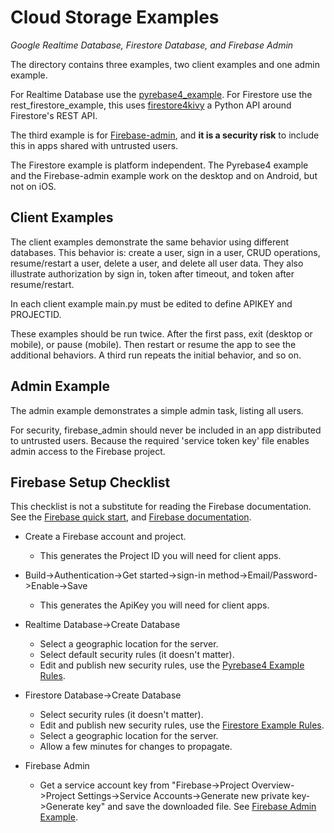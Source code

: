 Cloud Storage Examples
======================

*Google Realtime Database, Firestore Database, and Firebase Admin*

The directory contains three examples, two client examples and one admin example.

For Realtime Database use the [pyrebase4_example](https://github.com/Android-for-Python/cloud_storage_examples/tree/main/pyrebase4_example). For Firestore use the rest_firestore_example, this uses [firestore4kivy](https://github.com/Android-for-Python/firestore4kivy) a Python API around Firestore's REST API. 

The third example is for [Firebase-admin](https://github.com/Android-for-Python/cloud_storage_examples/tree/main/firebase_admin_example), and **it is a security risk** to include this in apps shared with untrusted users.

The Firestore example is platform independent. The Pyrebase4 example and the Firebase-admin example work on the desktop and on Android, but not on iOS. 

## Client Examples

The client examples demonstrate the same behavior using different databases. This behavior is: create a user, sign in a user, CRUD operations, resume/restart a user, delete a user, and delete all user data. They also illustrate authorization by sign in, token after timeout, and token after resume/restart.

In each client example main.py must be edited to define APIKEY and PROJECTID.

These examples should be run twice. After the first pass, exit (desktop or mobile), or pause (mobile). Then restart or resume the app to see the additional behaviors. A third run repeats the initial behavior, and so on.

## Admin Example

The admin example demonstrates a simple admin task, listing all users.

For security, firebase_admin should never be included in an app distributed to untrusted users. Because the required 'service token key' file enables admin access to the Firebase project. 

## Firebase Setup Checklist

This checklist is not a substitute for reading the Firebase documentation. See the [Firebase quick start](https://firebase.google.com/docs/firestore/quickstart), and [Firebase documentation](https://firebase.google.com/docs).

 - Create a Firebase account and project.
   - This generates the Project ID you will need for client apps.

 - Build->Authentication->Get started->sign-in method->Email/Password->Enable->Save
   - This generates the ApiKey you will need for client apps.

 - Realtime Database->Create Database
   - Select a geographic location for the server.
   - Select default security rules (it doesn't matter).
   - Edit and publish new security rules, use the [Pyrebase4 Example Rules]().

 - Firestore Database->Create Database
   - Select security rules (it doesn't matter).
   - Edit and publish new security rules, use the [Firestore Example Rules]().
   - Select a geographic location for the server.
   - Allow a few minutes for changes to propagate.

 - Firebase Admin
   - Get a service account key from "Firebase->Project Overview->Project Settings->Service Accounts->Generate new private key->Generate key" and save the downloaded file. See [Firebase Admin Example]().














